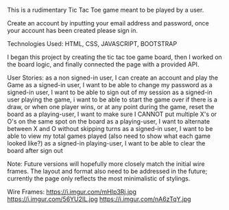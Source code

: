 This is a rudimentary Tic Tac Toe game meant to be played by a user.

Create an account by inputting your email address and password, once your account has been created please sign in.

Technologies Used: HTML, CSS, JAVASCRIPT, BOOTSTRAP

I began this project by creating the tic tac toe game board, then I worked on the board logic, and finally connected the page with a provided API.

User Stories:
as a non signed-in user, I can create an account and play the Game
as a signed-in user, I want to be able to change my password
as a signed-in user, I want to be able to sign out of my session
as a signed-in user playing the game, i want to be able to start the game over if there is a draw, or when one player wins, or at any point during the game, reset the board
as a playing-user, I want to make sure I CANNOT put multiple X's or O's on the same spot on the board
as a playing-user, I want to alternate between X and O without skipping turns
as a signed-in user, I want to be able to view my total games played (also need to show what each game looked like?)
as a signed-in playing-user, I want to be able to clear the board after sign out

Note: Future versions will hopefully more closely match the initial wire frames.  The layout and format also need to be addressed in the future; currently the page only reflects the most minimalistic of stylings.

Wire Frames:
https://i.imgur.com/mHIp3Rj.jpg
https://i.imgur.com/56YU2IL.jpg
https://i.imgur.com/nA6zTqY.jpg
